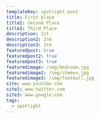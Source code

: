 ```yaml
---
templateKey: spotlight-post
title: First place
title2: Second Place
title3: Third Place
description: 1st
description2: 2nd
description3: 3rd
featuredpost: true
featuredpost2: true
featuredpost3: true
featuredimage: /img/bedroom.jpg
featuredimage2: /img/chemex.jpg
featuredimage3: /img/football.jpg
site: www.youtube.com
site2: www.twitter.com
site3: www.google.com
tags:
  - spotlight
---
```

